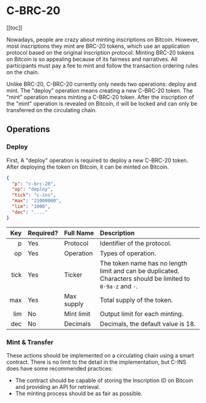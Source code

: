 # C‐BRC‐20

[[toc]]

Nowadays, people are crazy about minting inscriptions on Bitcoin. However, most inscriptions they mint are BRC-20 tokens, which use an application protocol based on the original inscription protocol. Minting BRC-20 tokens on Bitcoin is so appealing because of its fairness and narratives. All participants must pay a fee to mint and follow the transaction ordering rules on the chain.

Unlike BRC-20, C-BRC-20 currently only needs two operations: deploy and mint. The "deploy" operation means creating a new C-BRC-20 token. The "mint" operation means minting a C-BRC-20 token. After the inscription of the "mint" operation is revealed on Bitcoin, it will be locked and can only be transferred on the circulating chain.

## Operations

### Deploy

First, A "deploy" operation is required to deploy a new C-BRC-20 token. After deploying the token on Bitcoin, it can be minted on Bitcoin.

```json
{
  "p": "c-brc-20",
  "op": "deploy",
  "tick": "c-ins",
  "max": "21000000",
  "lim": "1000",
  "dec": "...."
}
```

|  Key | Required? | Full Name  | Description                                                                                                 |
|-----:|:----------|:-----------|:------------------------------------------------------------------------------------------------------------|
|    p | Yes       | Protocol   | Identifier of the protocol.                                                                                 |
|   op | Yes       | Operation  | Types of operation.                                                                                         |
| tick | Yes       | Ticker     | The token name has no length limit and can be duplicated. Characters should be limited to `0-9a-z` and `-`. |
|  max | Yes       | Max supply | Total supply of the token.                                                                                  |
|  lim | No        | Mint limit | Output limit for each minting.                                                                              |
|  dec | No        | Decimals   | Decimals, the default value is 18.                                                                          |

### Mint & Transfer

These actions should be implemented on a circulating chain using a smart contract. There is no limit to the detail in the implementation, but C-INS does have some recommended practices:

- The contract should be capable of storing the Inscription ID on Bitcoin and providing an API for retrieval.
- The minting process should be as fair as possible.
